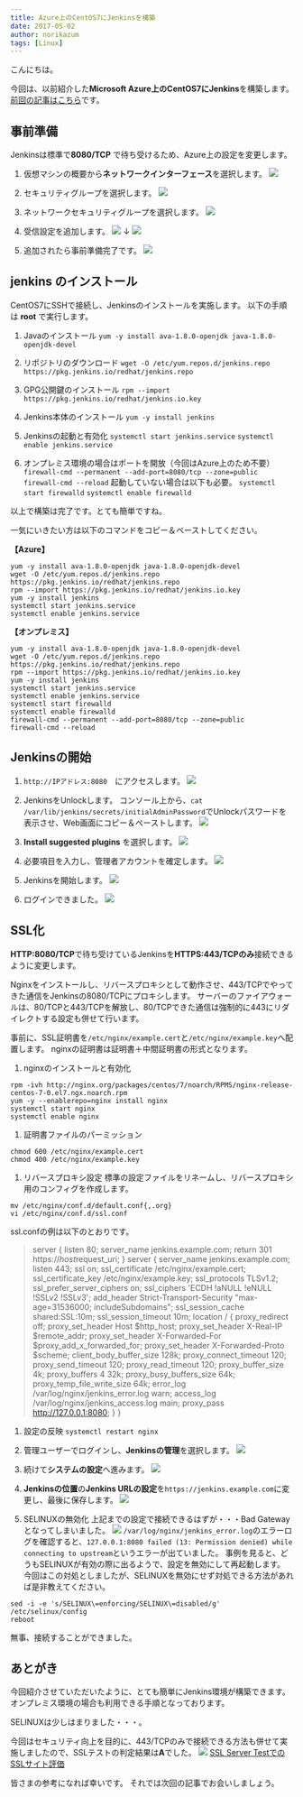 ```yaml
---
title: Azure上のCentOS7にJenkinsを構築
date: 2017-05-02
author: norikazum
tags: [Linux]
---
```


こんにちは。

今回は、以前紹介した**Microsoft Azure上のCentOS7にJenkins**を構築します。
[前回の記事はこちら](https://mseeeen.msen.jp/centos7-on-microsoft-azure/)です。

## 事前準備

Jenkinsは標準で**8080/TCP** で待ち受けるため、Azure上の設定を変更します。

1. 仮想マシンの概要から**ネットワークインターフェース**を選択します。
![](images/jenkins-on-centos7-on-microsoft-azure-1.png)

1. セキュリティグループを選択します。
![](images/jenkins-on-centos7-on-microsoft-azure-2.png)

1. ネットワークセキュリティグループを選択します。
![](images/jenkins-on-centos7-on-microsoft-azure-3.png)

1. 受信設定を追加します。
![](images/jenkins-on-centos7-on-microsoft-azure-4.png)
↓
![](images/jenkins-on-centos7-on-microsoft-azure-5.png)

1. 追加されたら事前準備完了です。
![](images/jenkins-on-centos7-on-microsoft-azure-6.png)

## jenkins のインストール

CentOS7にSSHで接続し、Jenkinsのインストールを実施します。
以下の手順は **root** で実行します。

1. Javaのインストール
`yum -y install ava-1.8.0-openjdk java-1.8.0-openjdk-devel`

1. リポジトリのダウンロード
`wget -O /etc/yum.repos.d/jenkins.repo https://pkg.jenkins.io/redhat/jenkins.repo`

1. GPG公開鍵のインストール
`rpm --import https://pkg.jenkins.io/redhat/jenkins.io.key`

1. Jenkins本体のインストール
`yum -y install jenkins`

1. Jenkinsの起動と有効化
`systemctl start jenkins.service`
`systemctl enable jenkins.service`

1. オンプレミス環境の場合はポートを開放（今回はAzure上のため不要）
`firewall-cmd --permanent --add-port=8080/tcp --zone=public`
`firewall-cmd --reload`
起動していない場合は以下も必要。
`systemctl start firewalld`
`systemctl enable firewalld`

以上で構築は完了です。とても簡単ですね。

一気にいきたい方は以下のコマンドをコピー＆ペーストしてください。

**【Azure】**
```
yum -y install ava-1.8.0-openjdk java-1.8.0-openjdk-devel
wget -O /etc/yum.repos.d/jenkins.repo https://pkg.jenkins.io/redhat/jenkins.repo
rpm --import https://pkg.jenkins.io/redhat/jenkins.io.key
yum -y install jenkins
systemctl start jenkins.service
systemctl enable jenkins.service
```

**【オンプレミス】**
```
yum -y install ava-1.8.0-openjdk java-1.8.0-openjdk-devel
wget -O /etc/yum.repos.d/jenkins.repo https://pkg.jenkins.io/redhat/jenkins.repo
rpm --import https://pkg.jenkins.io/redhat/jenkins.io.key
yum -y install jenkins
systemctl start jenkins.service
systemctl enable jenkins.service
systemctl start firewalld
systemctl enable firewalld
firewall-cmd --permanent --add-port=8080/tcp --zone=public
firewall-cmd --reload
```

## Jenkinsの開始

1. `http://IPアドレス:8080`　にアクセスします。
![](images/jenkins-on-centos7-on-microsoft-azure-7.png)

1. JenkinsをUnlockします。
コンソール上から、`cat /var/lib/jenkins/secrets/initialAdminPassword`でUnlockパスワードを表示させ、Web画面にコピー＆ペーストします。
![](images/jenkins-on-centos7-on-microsoft-azure-8.png)

1. **Install suggested plugins** を選択します。
![](images/jenkins-on-centos7-on-microsoft-azure-9.png)

1. 必要項目を入力し、管理者アカウントを確定します。
![](images/jenkins-on-centos7-on-microsoft-azure-10.png)

1. Jenkinsを開始します。
![](images/jenkins-on-centos7-on-microsoft-azure-11.png)

1. ログインできました。
![](images/jenkins-on-centos7-on-microsoft-azure-12.png)

## SSL化

**HTTP:8080/TCP**で待ち受けているJenkinsを**HTTPS:443/TCPのみ**接続できるように変更します。

Nginxをインストールし、リバースプロキシとして動作させ、443/TCPでやってきた通信をJenkinsの8080/TCPにプロキシします。
サーバーのファイアウォールは、80/TCPと443/TCPを解放し、80/TCPできた通信は強制的に443にリダイレクトする設定も併せて行います。

事前に、SSL証明書を`/etc/nginx/example.cert`と`/etc/nginx/example.key`へ配置します。
nginxの証明書は証明書＋中間証明書の形式となります。

1. nginxのインストールと有効化
 ```
 rpm -ivh http://nginx.org/packages/centos/7/noarch/RPMS/nginx-release-centos-7-0.el7.ngx.noarch.rpm
yum -y --enablerepo=nginx install nginx
systemctl start nginx
systemctl enable nginx
 ```

1. 証明書ファイルのパーミッション
 ```
chmod 600 /etc/nginx/example.cert
chmod 400 /etc/nginx/example.key
 ```

1. リバースプロキシ設定
標準の設定ファイルをリネームし、リバースプロキシ用のコンフィグを作成します。
 ```
mv /etc/nginx/conf.d/default.conf{,.org}
vi /etc/nginx/conf.d/ssl.conf
 ```
ssl.confの例は以下のとおりです。

 > server {
    listen 80;
    server_name jenkins.example.com;
    return 301 https://$host$request_uri;
}
server {
        server_name jenkins.example.com;
        listen 443;
        ssl on;
        ssl_certificate      /etc/nginx/example.cert;
        ssl_certificate_key  /etc/nginx/example.key;
        ssl_protocols TLSv1.2;
        ssl_prefer_server_ciphers on;
        ssl_ciphers  'ECDH !aNULL !eNULL !SSLv2 !SSLv3';
        add_header  Strict-Transport-Security "max-age=31536000; includeSubdomains";
        ssl_session_cache shared:SSL:10m;
        ssl_session_timeout  10m;
        location / {
                proxy_redirect off;
                proxy_set_header Host $http_host;
                proxy_set_header X-Real-IP $remote_addr;
                proxy_set_header X-Forwarded-For $proxy_add_x_forwarded_for;
                proxy_set_header X-Forwarded-Proto $scheme;
                client_body_buffer_size 128k;
                proxy_connect_timeout 120;
                proxy_send_timeout 120;
                proxy_read_timeout 120;
                proxy_buffer_size 4k;
                proxy_buffers 4 32k;
                proxy_busy_buffers_size 64k;
                proxy_temp_file_write_size 64k;
                error_log  /var/log/nginx/jenkins_error.log warn;
                access_log  /var/log/nginx/jenkins_access.log  main;
                proxy_pass http://127.0.0.1:8080;
        }
}

1. 設定の反映
`systemctl restart nginx`

1. 管理ユーザーでログインし、**Jenkinsの管理**を選択します。
![](images/jenkins-on-centos7-on-microsoft-azure-13.png)

1. 続けて**システムの設定**へ進みます。
![](images/jenkins-on-centos7-on-microsoft-azure-14.png)

1. **Jenkinsの位置**の**Jenkins URLの設定**を`https://jenkins.example.com`に変更し、最後に保存します。
![](images/jenkins-on-centos7-on-microsoft-azure-15.png)

1. SELINUXの無効化
上記までの設定で接続できるはずが・・・Bad Gatewayとなってしまいました。
![](images/jenkins-on-centos7-on-microsoft-azure-16.png)
`/var/log/nginx/jenkins_error.log`のエラーログを確認すると、`127.0.0.1:8080 failed (13: Permission denied) while connecting to upstream`というエラーが出ていました。
事例を見ると、どうもSELINUXが有効の際に出るようで、設定を無効にして再起動します。
今回はこの対処としましたが、SELINUXを無効にせず対処できる方法があれば是非教えてください。
 ```
sed -i -e 's/SELINUX\=enforcing/SELINUX\=disabled/g' /etc/selinux/config
reboot
 ```

無事、接続することができました。

## あとがき

今回紹介させていただいたように、とても簡単にJenkins環境が構築できます。
オンプレミス環境の場合も利用できる手順となっております。

SELINUXは少しはまりました・・・。

今回はセキュリティ向上を目的に、443/TCPのみで接続できる方法も併せて実施しましたので、SSLテストの判定結果は**A**でした。
![](images/jenkins-on-centos7-on-microsoft-azure-17.png)
[SSL Server TestでのSSLサイト評価](https://www.ssllabs.com/ssltest/)

皆さまの参考になれば幸いです。
それでは次回の記事でお会いしましょう。

